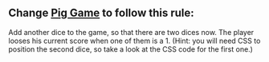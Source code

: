 ## Change [Pig Game](https://github.com/SamaneYaghoobi/Pig-Game) to follow this rule:

Add another dice to the game, so that there are two dices now. The player looses his current score when one of them is a 1. (Hint: you will need CSS to position the second dice, so take a look at the CSS code for the first one.)
